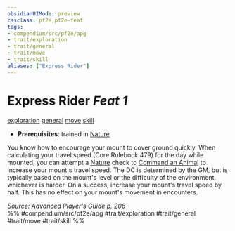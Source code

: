 ```yaml
---
obsidianUIMode: preview
cssclass: pf2e,pf2e-feat
tags:
- compendium/src/pf2e/apg
- trait/exploration
- trait/general
- trait/move
- trait/skill
aliases: ["Express Rider"]
---
```

# Express Rider  *Feat 1*  
[exploration](../../rules/traits/exploration.md)  [general](../../rules/traits/general.md)  [move](../../rules/traits/move.md)  [skill](../../rules/traits/skill.md)  

- **Prerequisites**: trained in [Nature](../skills.md#Nature)

You know how to encourage your mount to cover ground quickly. When calculating your travel speed (Core Rulebook 479) for the day while mounted, you can attempt a [Nature](../skills.md#Nature) check to [Command an Animal](../../rules/actions/command-an-animal.md) to increase your mount's travel speed. The DC is determined by the GM, but is typically based on the mount's level or the difficulty of the environment, whichever is harder. On a success, increase your mount's travel speed by half. This has no effect on your mount's movement in encounters.

*Source: Advanced Player's Guide p. 206*  
%% #compendium/src/pf2e/apg #trait/exploration #trait/general #trait/move #trait/skill %%